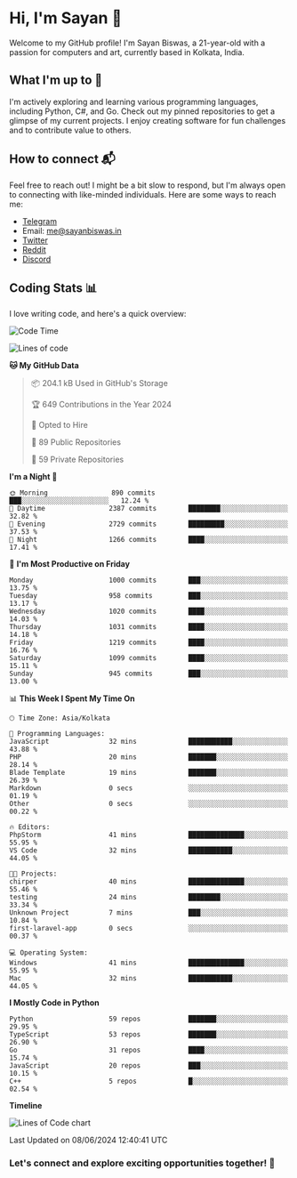# Hi, I'm Sayan 👋

Welcome to my GitHub profile! I'm Sayan Biswas, a 21-year-old with a passion for computers and art, currently based in Kolkata, India.

## What I'm up to 🚀

I'm actively exploring and learning various programming languages, including Python, C#, and Go. Check out my pinned repositories to get a glimpse of my current projects. I enjoy creating software for fun challenges and to contribute value to others.

## How to connect 📬

Feel free to reach out! I might be a bit slow to respond, but I'm always open to connecting with like-minded individuals. Here are some ways to reach me:

- [Telegram](https://t.me/dank_as_fuck)
- Email: [me@sayanbiswas.in](mailto:me@sayanbiswas.in)
- [Twitter](https://twitter.com/TheDankDel)
- [Reddit](https://www.reddit.com/user/dank_as_fuck_/)
- [Discord](https://discordapp.com/users/506536929152466945)

## Coding Stats 📊

I love writing code, and here's a quick overview:

<!--START_SECTION:waka-->
![Code Time](http://img.shields.io/badge/Code%20Time-1%2C625%20hrs%2037%20mins-blue)

![Lines of code](https://img.shields.io/badge/From%20Hello%20World%20I%27ve%20Written-5.7%20million%20lines%20of%20code-blue)

**🐱 My GitHub Data** 

> 📦 204.1 kB Used in GitHub's Storage 
 > 
> 🏆 649 Contributions in the Year 2024
 > 
> 💼 Opted to Hire
 > 
> 📜 89 Public Repositories 
 > 
> 🔑 59 Private Repositories 
 > 
**I'm a Night 🦉** 

```text
🌞 Morning                890 commits         ███░░░░░░░░░░░░░░░░░░░░░░   12.24 % 
🌆 Daytime                2387 commits        ████████░░░░░░░░░░░░░░░░░   32.82 % 
🌃 Evening                2729 commits        █████████░░░░░░░░░░░░░░░░   37.53 % 
🌙 Night                  1266 commits        ████░░░░░░░░░░░░░░░░░░░░░   17.41 % 
```
📅 **I'm Most Productive on Friday** 

```text
Monday                   1000 commits        ███░░░░░░░░░░░░░░░░░░░░░░   13.75 % 
Tuesday                  958 commits         ███░░░░░░░░░░░░░░░░░░░░░░   13.17 % 
Wednesday                1020 commits        ████░░░░░░░░░░░░░░░░░░░░░   14.03 % 
Thursday                 1031 commits        ████░░░░░░░░░░░░░░░░░░░░░   14.18 % 
Friday                   1219 commits        ████░░░░░░░░░░░░░░░░░░░░░   16.76 % 
Saturday                 1099 commits        ████░░░░░░░░░░░░░░░░░░░░░   15.11 % 
Sunday                   945 commits         ███░░░░░░░░░░░░░░░░░░░░░░   13.00 % 
```


📊 **This Week I Spent My Time On** 

```text
🕑︎ Time Zone: Asia/Kolkata

💬 Programming Languages: 
JavaScript               32 mins             ███████████░░░░░░░░░░░░░░   43.88 % 
PHP                      20 mins             ███████░░░░░░░░░░░░░░░░░░   28.14 % 
Blade Template           19 mins             ███████░░░░░░░░░░░░░░░░░░   26.39 % 
Markdown                 0 secs              ░░░░░░░░░░░░░░░░░░░░░░░░░   01.19 % 
Other                    0 secs              ░░░░░░░░░░░░░░░░░░░░░░░░░   00.22 % 

🔥 Editors: 
PhpStorm                 41 mins             ██████████████░░░░░░░░░░░   55.95 % 
VS Code                  32 mins             ███████████░░░░░░░░░░░░░░   44.05 % 

🐱‍💻 Projects: 
chirper                  40 mins             ██████████████░░░░░░░░░░░   55.46 % 
testing                  24 mins             ████████░░░░░░░░░░░░░░░░░   33.34 % 
Unknown Project          7 mins              ███░░░░░░░░░░░░░░░░░░░░░░   10.84 % 
first-laravel-app        0 secs              ░░░░░░░░░░░░░░░░░░░░░░░░░   00.37 % 

💻 Operating System: 
Windows                  41 mins             ██████████████░░░░░░░░░░░   55.95 % 
Mac                      32 mins             ███████████░░░░░░░░░░░░░░   44.05 % 
```

**I Mostly Code in Python** 

```text
Python                   59 repos            ███████░░░░░░░░░░░░░░░░░░   29.95 % 
TypeScript               53 repos            ███████░░░░░░░░░░░░░░░░░░   26.90 % 
Go                       31 repos            ████░░░░░░░░░░░░░░░░░░░░░   15.74 % 
JavaScript               20 repos            ███░░░░░░░░░░░░░░░░░░░░░░   10.15 % 
C++                      5 repos             █░░░░░░░░░░░░░░░░░░░░░░░░   02.54 % 
```



**Timeline**

![Lines of Code chart](https://raw.githubusercontent.com/Dank-del/Dank-del/main/assets/bar_graph.png)


 Last Updated on 08/06/2024 12:40:41 UTC
<!--END_SECTION:waka-->

### Let's connect and explore exciting opportunities together! 🚀
